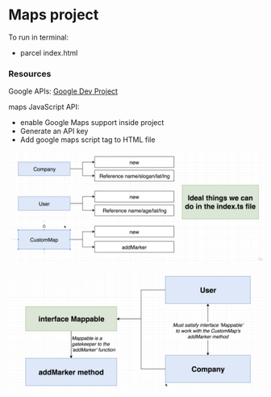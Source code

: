 # Maps project

To run in terminal: 
 - parcel index.html 
### Resources

Google APIs:
[Google Dev Project](http://console.developers.google.com)

maps JavaScript API:
- enable Google Maps support inside project
- Generate an API key
- Add google maps script tag to HTML file

![overview](../images/overview.png)

![mappable](../images/mappable.png)